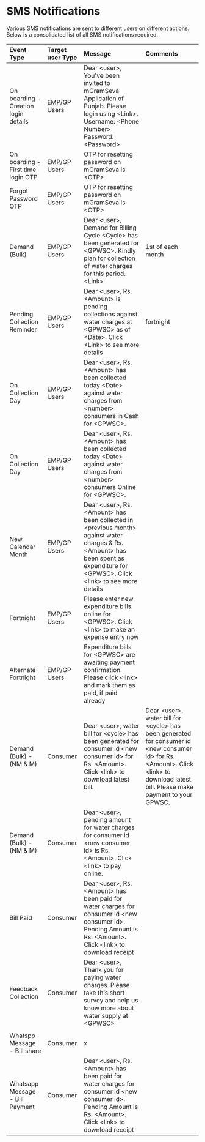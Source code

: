 # SMS Notifications

Various SMS notifications are sent to different users on different actions. Below is a consolidated list of all SMS notifications required.

| Event Type | Target user Type | Message | Comments |
| :--- | :--- | :--- | :--- |
| On boarding - Creation login details | EMP/GP Users | Dear &lt;user&gt;, You've been invited to mGramSeva Application of Punjab. Please login using &lt;Link&gt;. Username: &lt;Phone Number&gt; Password: &lt;Password&gt; |  |
| On boarding - First time login OTP | EMP/GP Users | OTP for resetting password on mGramSeva is &lt;OTP&gt; |  |
| Forgot Password OTP | EMP/GP Users | OTP for resetting password on mGramSeva is &lt;OTP&gt; |  |
| Demand \(Bulk\) | EMP/GP Users | Dear &lt;user&gt;, Demand for Billing Cycle &lt;Cycle&gt; has been generated for &lt;GPWSC&gt;. Kindly plan for collection of water charges for this period. &lt;Link&gt; | 1st of each month |
| Pending Collection Reminder | EMP/GP Users | Dear &lt;user&gt;, Rs. &lt;Amount&gt; is pending collections against water charges at &lt;GPWSC&gt; as of &lt;Date&gt;. Click &lt;Link&gt; to see more details | fortnight |
| On Collection Day | EMP/GP Users | Dear &lt;user&gt;, Rs. &lt;Amount&gt; has been collected today &lt;Date&gt; against water charges from &lt;number&gt; consumers in Cash for &lt;GPWSC&gt;. |  |
| On Collection Day | EMP/GP Users | Dear &lt;user&gt;, Rs. &lt;Amount&gt; has been collected today &lt;Date&gt; against water charges from &lt;number&gt; consumers Online for &lt;GPWSC&gt;. |  |
| New Calendar Month | EMP/GP Users | Dear &lt;user&gt;, Rs. &lt;Amount&gt; has been collected in &lt;previous month&gt; against water charges & Rs. &lt;Amount&gt; has been spent as expenditure for &lt;GPWSC&gt;. Click &lt;link&gt; to see more details |  |
| Fortnight | EMP/GP Users | Please enter new expenditure bills online for &lt;GPWSC&gt;. Click &lt;link&gt; to make an expense entry now |  |
| Alternate Fortnight | EMP/GP Users | Expenditure bills for &lt;GPWSC&gt; are awaiting payment confirmation. Please click &lt;link&gt; and mark them as paid, if paid already |  |
| Demand \(Bulk\) - \(NM & M\) | Consumer | Dear &lt;user&gt;, water bill for &lt;cycle&gt; has been generated for consumer id &lt;new consumer id&gt; for Rs. &lt;Amount&gt;. Click &lt;link&gt; to download latest bill. | Dear &lt;user&gt;, water bill for &lt;cycle&gt; has been generated for consumer id &lt;new consumer id&gt; for Rs. &lt;Amount&gt;. Click &lt;link&gt; to download latest bill. Please make payment to your GPWSC. |
| Demand \(Bulk\) - \(NM & M\) | Consumer | Dear &lt;user&gt;, pending amount for water charges for consumer id &lt;new consumer id&gt; is Rs. &lt;Amount&gt;. Click &lt;link&gt; to pay online. |  |
| Bill Paid | Consumer | Dear &lt;user&gt;, Rs. &lt;Amount&gt; has been paid for water charges for consumer id &lt;new consumer id&gt;. Pending Amount is Rs. &lt;Amount&gt;. Click &lt;link&gt; to download receipt |  |
| Feedback Collection | Consumer | Dear &lt;user&gt;, Thank you for paying water charges. Please take this short survey and help us know more about water supply at &lt;GPWSC&gt; |  |
|  |  |  |  |
| Whatspp Message - Bill share | Consumer | x |  |
| Whatsapp Message - Bill Payment | Consumer | Dear &lt;user&gt;, Rs. &lt;Amount&gt; has been paid for water charges for consumer id &lt;new consumer id&gt;. Pending Amount is Rs. &lt;Amount&gt;. Click &lt;link&gt; to download receipt |  |

